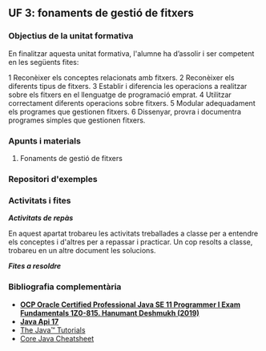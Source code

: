 ## UF 3: fonaments de gestió de fitxers

### Objectius de la unitat formativa

En finalitzar aquesta unitat formativa, l'alumne ha d’assolir i ser competent en les següents fites:

1 Reconèixer els conceptes relacionats amb fitxers.
2 Reconèixer els diferents tipus de fitxers.
3 Establir i diferencia les operacions a realitzar sobre els fitxers en el llenguatge de programació emprat.
4 Utilitzar correctament diferents operacions sobre fitxers.
5 Modular adequadament els programes que gestionen fitxers.
6 Dissenyar, provra i documentra programes simples que gestionen fitxers.


### Apunts i materials

1. Fonaments de gestió de fitxers 

### Repositori d'exemples


### Activitats i fites

**_Activitats de repàs_**

En aquest apartat trobareu les activitats treballades a classe per a entendre els conceptes i d'altres per a repassar i practicar. Un cop resolts a classe, trobareu en un altre document les solucions.


**_Fites a resoldre_**



### Bibliografia complementària
- [**OCP Oracle Certified Professional Java SE 11 Programmer I Exam Fundamentals 1Z0-815. Hanumant Deshmukh (2019)**](https://www.amazon.es/gp/product/1086955811)
- [**Java Api 17**](https://docs.oracle.com/en/java/javase/17/docs/api/)
- [The Java™ Tutorials](https://docs.oracle.com/javase/tutorial/java/nutsandbolts/index.html)
- [Core Java Cheatsheet](https://drive.google.com/file/d/1b6eTYzY9RvU4YWNFDI4NZrh_QKVWEMIe/view?usp=share_link)
